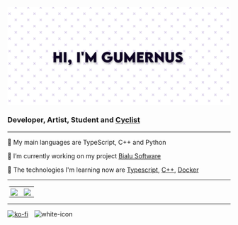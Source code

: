 <img src="https://raw.githubusercontent.com/gumernus/gumernus/main/banner.jpg" align="center"></img>


### Developer, Artist, Student and [Cyclist](https://www.strava.com/athletes/111879102)

---
🧻 My main languages are TypeScript, C++ and Python

🔭 I’m currently working on my project [Bialu Software](https://github.com/Bialu-Software/)

🔬 The technologies I'm learning now are [Typescript](https://github.com/microsoft/TypeScript), [C++](https://cplusplus.com), [Docker](https://docs.docker.com/engine/api/v1.41)

---

<table style="border-radius:6px;" >
  <tr>
    <td align="center" style="padding=0;width=50%;">
      <img align="center" style="padding=0;" src="https://grs.quantumly.dev/api/?username=gumernus&show_icons=true&title_color=4F8CC9&text_color=9f9f9f&bg_color=00000000&hide_border=true&icon_color=4F8CC9&hide_title=true&count_private=true" />
    </td>
    <td align="center" style="padding=0;width=50%;">
      <img align="center" style="padding=0;" src="https://grs.quantumly.dev/api/top-langs/?username=gumernus&layout=compact&show_icons=true&title_color=4F8CC9&text_color=9f9f9f&bg_color=00000000&hide_border=true&icon_color=00000000&count_private=true" />
    </td>
  </tr>
</table>

---

[![ko-fi](https://ko-fi.com/img/githubbutton_sm.svg)](https://ko-fi.com/R5R5FTFAZ) <img width="223" hspace="10" alt="white-icon" src="https://user-images.githubusercontent.com/70224036/215567766-de31dd55-080c-4253-9dee-e653ee6872e8.png">

